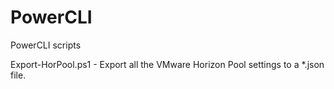 # PowerCLI
PowerCLI scripts

Export-HorPool.ps1 - Export all the VMware Horizon Pool settings to a *.json file.
